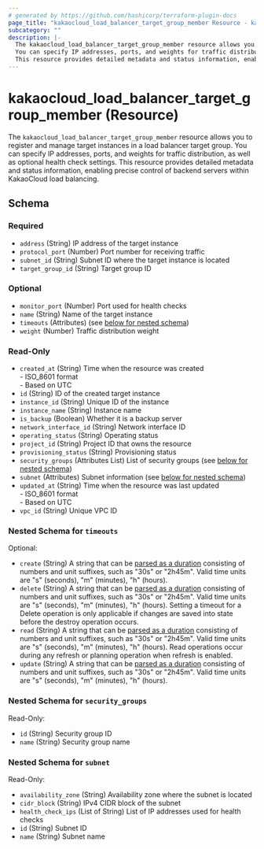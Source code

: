 ```yaml
---
# generated by https://github.com/hashicorp/terraform-plugin-docs
page_title: "kakaocloud_load_balancer_target_group_member Resource - kakaocloud"
subcategory: ""
description: |-
  The kakaocloud_load_balancer_target_group_member resource allows you to register and manage target instances in a load balancer target group.
  You can specify IP addresses, ports, and weights for traffic distribution, as well as optional health check settings.
  This resource provides detailed metadata and status information, enabling precise control of backend servers within KakaoCloud load balancing.
---
```


# kakaocloud_load_balancer_target_group_member (Resource)

The `kakaocloud_load_balancer_target_group_member` resource allows you to register and manage target instances in a load balancer target group.
You can specify IP addresses, ports, and weights for traffic distribution, as well as optional health check settings.
This resource provides detailed metadata and status information, enabling precise control of backend servers within KakaoCloud load balancing.



<!-- schema generated by tfplugindocs -->
## Schema

### Required

- `address` (String) IP address of the target instance
- `protocol_port` (Number) Port number for receiving traffic
- `subnet_id` (String) Subnet ID where the target instance is located
- `target_group_id` (String) Target group ID

### Optional

- `monitor_port` (Number) Port used for health checks
- `name` (String) Name of the target instance
- `timeouts` (Attributes) (see [below for nested schema](#nestedatt--timeouts))
- `weight` (Number) Traffic distribution weight

### Read-Only

- `created_at` (String) Time when the resource was created <br/> - ISO_8601 format  <br/> - Based on UTC
- `id` (String) ID of the created target instance
- `instance_id` (String) Unique ID of the instance
- `instance_name` (String) Instance name
- `is_backup` (Boolean) Whether it is a backup server
- `network_interface_id` (String) Network interface ID
- `operating_status` (String) Operating status
- `project_id` (String) Project ID that owns the resource
- `provisioning_status` (String) Provisioning status
- `security_groups` (Attributes List) List of security groups (see [below for nested schema](#nestedatt--security_groups))
- `subnet` (Attributes) Subnet information (see [below for nested schema](#nestedatt--subnet))
- `updated_at` (String) Time when the resource was last updated <br/> - ISO_8601 format  <br/> - Based on UTC
- `vpc_id` (String) Unique VPC ID

<a id="nestedatt--timeouts"></a>
### Nested Schema for `timeouts`

Optional:

- `create` (String) A string that can be [parsed as a duration](https://pkg.go.dev/time#ParseDuration) consisting of numbers and unit suffixes, such as "30s" or "2h45m". Valid time units are "s" (seconds), "m" (minutes), "h" (hours).
- `delete` (String) A string that can be [parsed as a duration](https://pkg.go.dev/time#ParseDuration) consisting of numbers and unit suffixes, such as "30s" or "2h45m". Valid time units are "s" (seconds), "m" (minutes), "h" (hours). Setting a timeout for a Delete operation is only applicable if changes are saved into state before the destroy operation occurs.
- `read` (String) A string that can be [parsed as a duration](https://pkg.go.dev/time#ParseDuration) consisting of numbers and unit suffixes, such as "30s" or "2h45m". Valid time units are "s" (seconds), "m" (minutes), "h" (hours). Read operations occur during any refresh or planning operation when refresh is enabled.
- `update` (String) A string that can be [parsed as a duration](https://pkg.go.dev/time#ParseDuration) consisting of numbers and unit suffixes, such as "30s" or "2h45m". Valid time units are "s" (seconds), "m" (minutes), "h" (hours).


<a id="nestedatt--security_groups"></a>
### Nested Schema for `security_groups`

Read-Only:

- `id` (String) Security group ID
- `name` (String) Security group name


<a id="nestedatt--subnet"></a>
### Nested Schema for `subnet`

Read-Only:

- `availability_zone` (String) Availability zone where the subnet is located
- `cidr_block` (String) IPv4 CIDR block of the subnet
- `health_check_ips` (List of String) List of IP addresses used for health checks
- `id` (String) Subnet ID
- `name` (String) Subnet name
